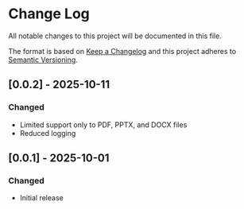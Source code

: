 # Change Log

All notable changes to this project will be documented in this file.

The format is based on [Keep a Changelog](https://keepachangelog.com/)
and this project adheres to [Semantic Versioning](https://semver.org/).

## [0.0.2] - 2025-10-11

### Changed
- Limited support only to PDF, PPTX, and DOCX files
- Reduced logging

## [0.0.1] - 2025-10-01

### Changed

- Initial release